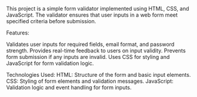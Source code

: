 This project is a simple form validator implemented using HTML, CSS, and JavaScript.
The validator ensures that user inputs in a web form meet specified criteria before submission.

Features:

Validates user inputs for required fields, email format, and password strength.
Provides real-time feedback to users on input validity.
Prevents form submission if any inputs are invalid.
Uses CSS for styling and JavaScript for form validation logic.


Technologies Used:
HTML: Structure of the form and basic input elements.
CSS: Styling of form elements and validation messages.
JavaScript: Validation logic and event handling for form inputs.
